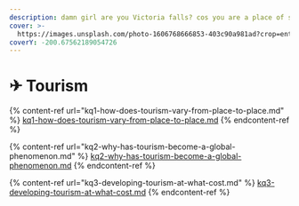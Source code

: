 ```yaml
---
description: damn girl are you Victoria falls? cos you are a place of scenic beauty
cover: >-
  https://images.unsplash.com/photo-1606768666853-403c90a981ad?crop=entropy&cs=tinysrgb&fm=jpg&ixid=MnwxOTcwMjR8MHwxfHNlYXJjaHw2fHxwbGFuZXxlbnwwfHx8fDE2NjExNzEzMjQ&ixlib=rb-1.2.1&q=80
coverY: -200.67562189054726
---
```


# ✈ Tourism

{% content-ref url="kq1-how-does-tourism-vary-from-place-to-place.md" %}
[kq1-how-does-tourism-vary-from-place-to-place.md](kq1-how-does-tourism-vary-from-place-to-place.md)
{% endcontent-ref %}

{% content-ref url="kq2-why-has-tourism-become-a-global-phenomenon.md" %}
[kq2-why-has-tourism-become-a-global-phenomenon.md](kq2-why-has-tourism-become-a-global-phenomenon.md)
{% endcontent-ref %}

{% content-ref url="kq3-developing-tourism-at-what-cost.md" %}
[kq3-developing-tourism-at-what-cost.md](kq3-developing-tourism-at-what-cost.md)
{% endcontent-ref %}
